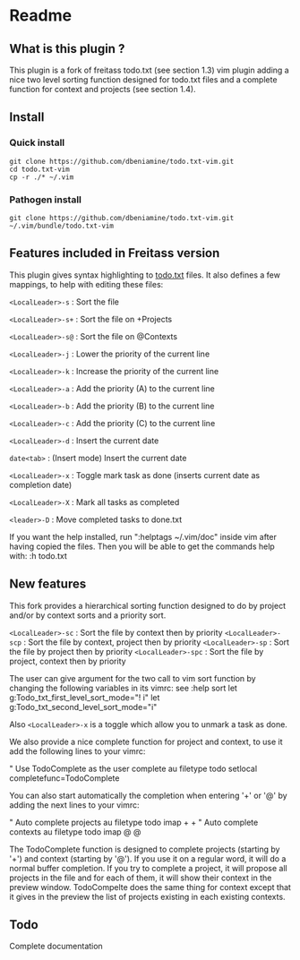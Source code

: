 # Readme

## What is this plugin ?

This plugin is a fork of freitass todo.txt (see section 1.3) vim plugin adding
a nice two level sorting function designed for todo.txt files and a complete
function for context and projects (see section 1.4).

## Install

### Quick install

    git clone https://github.com/dbeniamine/todo.txt-vim.git
    cd todo.txt-vim
    cp -r ./* ~/.vim

### Pathogen install

    git clone https://github.com/dbeniamine/todo.txt-vim.git ~/.vim/bundle/todo.txt-vim

## Features included in Freitass version

This plugin gives syntax highlighting to [todo.txt](http://todotxt.com/) files. It also defines a few mappings, to help with editing these files:

`<LocalLeader>-s` : Sort the file

`<LocalLeader>-s+` : Sort the file on +Projects

`<LocalLeader>-s@` : Sort the file on @Contexts

`<LocalLeader>-j` : Lower the priority of the current line

`<LocalLeader>-k` : Increase the priority of the current line

`<LocalLeader>-a` : Add the priority (A) to the current line

`<LocalLeader>-b` : Add the priority (B) to the current line

`<LocalLeader>-c` : Add the priority (C) to the current line

`<LocalLeader>-d` : Insert the current date

`date<tab>`  : (Insert mode) Insert the current date

`<LocalLeader>-x` : Toggle mark task as done (inserts current date as completion date)

`<LocalLeader>-X` : Mark all tasks as completed

`<leader>-D` : Move completed tasks to done.txt

If you want the help installed, run ":helptags ~/.vim/doc" inside vim after having copied the files.
Then you will be able to get the commands help with: :h todo.txt

## New features

This fork provides a hierarchical sorting function designed to do by project
and/or by context sorts and a priority sort.

`<LocalLeader>-sc` : Sort the file by context then by priority
`<LocalLeader>-scp` : Sort the file by context, project then by priority
`<LocalLeader>-sp` : Sort the file by project then by priority
`<LocalLeader>-spc` : Sort the file by project, context then by priority

The user can give argument for the two call to vim sort function by changing
the following variables in its vimrc:
see :help sort
    let g:Todo_txt_first_level_sort_mode="! i"
    let g:Todo_txt_second_level_sort_mode="i"

Also `<LocalLeader>-x` is a toggle which allow you to unmark a task as done.

We also provide a nice complete function for project and context, to use it
add the following lines to your vimrc:

" Use TodoComplete as the user complete
au filetype todo setlocal completefunc=TodoComplete

You can also start automatically the completion when entering '+' or '@' by
adding the next lines to your vimrc:

" Auto complete projects
au filetype todo imap + +<C-X><C-U>
" Auto complete contexts
au filetype todo imap @ @<C-X><C-U>

The TodoComplete function is designed to complete projects (starting by '+')
and context (starting by '@'). If you use it on a regular word, it will do a
normal buffer completion.
If you try to complete a project, it will propose all projects in the file and
for each of them, it will show their context in the preview window.
TodoCompelte does the same thing for context except that it gives in the
preview the list of projects existing in each existing contexts.

## Todo

Complete documentation
